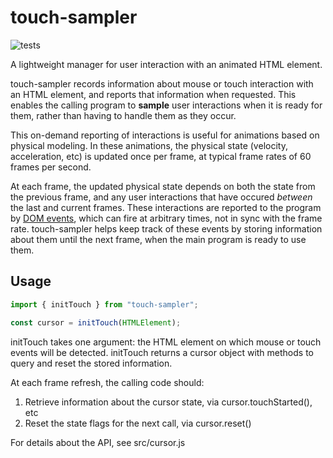 # touch-sampler

![tests](https://github.com/GlobeletJS/touch-sampler/actions/workflows/node.js.yml/badge.svg)

A lightweight manager for user interaction with an animated HTML element.

touch-sampler records information about mouse or touch interaction with an
HTML element, and reports that information when requested. This enables the
calling program to **sample** user interactions when it is ready for them,
rather than having to handle them as they occur.

This on-demand reporting of interactions is useful for animations based on
physical modeling. In these animations, the physical state (velocity,
acceleration, etc) is updated once per frame, at typical frame rates of 60
frames per second.

At each frame, the updated physical state depends on both the state from the
previous frame, and any user interactions that have occured *between* the
last and current frames. These interactions are reported to the program by
[DOM events](https://developer.mozilla.org/en-US/docs/Web/Events), which can
fire at arbitrary times, not in sync with the frame rate. touch-sampler helps
keep track of these events by storing information about them until the next
frame, when the main program is ready to use them.

## Usage
```javascript
import { initTouch } from "touch-sampler";

const cursor = initTouch(HTMLElement);
```

initTouch takes one argument: the HTML element on which mouse or touch events
will be detected. initTouch returns a cursor object with methods to query and
reset the stored information.

At each frame refresh, the calling code should:
 1. Retrieve information about the cursor state, via cursor.touchStarted(), etc
 2. Reset the state flags for the next call, via cursor.reset()

For details about the API, see src/cursor.js
